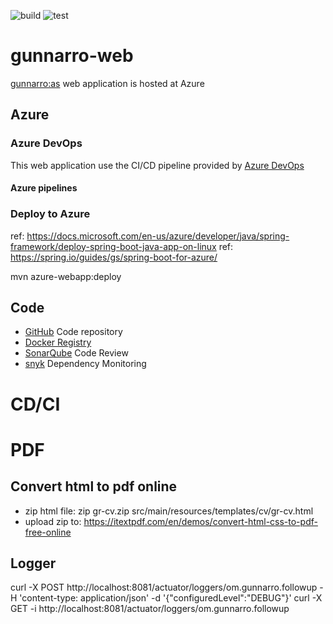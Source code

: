 ![build](https://github.com/gunnarro/gunnarro-web/workflows/build/badge.svg)
![test](https://github.com/gunnarro/gunnarro-web/workflows/tests/badge.svg)

# gunnarro-web
[gunnarro:as](https://gunnarro-web.azurewebsites.net) web application is hosted at Azure

## Azure

### Azure DevOps
This web application use the CI/CD pipeline provided by [Azure DevOps](https://dev.azure.com)
#### Azure pipelines

### Deploy to Azure

ref: https://docs.microsoft.com/en-us/azure/developer/java/spring-framework/deploy-spring-boot-java-app-on-linux
ref: https://spring.io/guides/gs/spring-boot-for-azure/

mvn azure-webapp:deploy

## Code
- [GitHub](https://github.com) Code repository
- [Docker Registry](https://registry.hub.docker.com)
- [SonarQube](https://sonarcloud.io/dashboard?id=gunnarro_gunnarro-web) Code Review 
- [snyk](https://app.snyk.io) Dependency Monitoring

# CD/CI

# PDF
## Convert html to pdf online
- zip html file: zip gr-cv.zip src/main/resources/templates/cv/gr-cv.html
- upload zip to: https://itextpdf.com/en/demos/convert-html-css-to-pdf-free-online


## Logger
curl -X POST http://localhost:8081/actuator/loggers/om.gunnarro.followup -H 'content-type: application/json' -d '{"configuredLevel":"DEBUG"}'
curl -X GET -i http://localhost:8081/actuator/loggers/om.gunnarro.followup